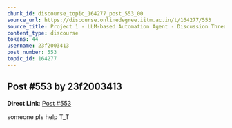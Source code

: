 ```yaml
---
chunk_id: discourse_topic_164277_post_553_00
source_url: https://discourse.onlinedegree.iitm.ac.in/t/164277/553
source_title: Project 1 - LLM-based Automation Agent - Discussion Thread [TDS Jan 2025]
content_type: discourse
tokens: 44
username: 23f2003413
post_number: 553
topic_id: 164277
---
```


## Post #553 by 23f2003413

**Direct Link**: [Post #553](https://discourse.onlinedegree.iitm.ac.in/t/164277/553)

someone pls help T_T
